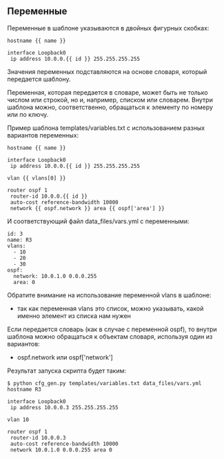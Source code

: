 ## Переменные

Переменные в шаблоне указываются в двойных фигурных скобках:
```
hostname {{ name }}

interface Loopback0
 ip address 10.0.0.{{ id }} 255.255.255.255
```

Значения переменных подставляются на основе словаря, который передается шаблону.

Переменная, которая передается в словаре, может быть не только числом или строкой, но и, например, списком или словарем.
Внутри шаблона можно, соответственно, обращаться к элементу по номеру или по ключу.

Пример шаблона templates/variables.txt с использованием разных вариантов переменных:
```
hostname {{ name }}

interface Loopback0
 ip address 10.0.0.{{ id }} 255.255.255.255

vlan {{ vlans[0] }}

router ospf 1
 router-id 10.0.0.{{ id }}
 auto-cost reference-bandwidth 10000
 network {{ ospf.network }} area {{ ospf['area'] }}
```

И соответствующий файл data_files/vars.yml с переменными:
```
id: 3
name: R3
vlans:
  - 10
  - 20
  - 30
ospf:
  network: 10.0.1.0 0.0.0.255
  area: 0
```

Обратите внимание на использование переменной vlans в шаблоне:
* так как переменная vlans это список, можно указывать, какой именно элемент из списка нам нужен

Если передается словарь (как в случае с переменной ospf), то внутри шаблона можно обращаться к объектам словаря, используя один из вариантов:
* ospf.network или ospf['network']

Результат запуска скрипта будет таким:
```
$ python cfg_gen.py templates/variables.txt data_files/vars.yml
hostname R3

interface Loopback0
 ip address 10.0.0.3 255.255.255.255

vlan 10

router ospf 1
 router-id 10.0.0.3
 auto-cost reference-bandwidth 10000
 network 10.0.1.0 0.0.0.255 area 0
```

